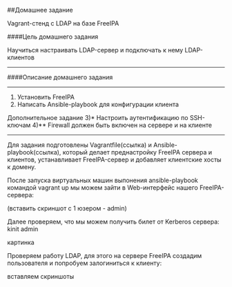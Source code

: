 ##Домашнее задание

Vagrant-стенд c LDAP на базе FreeIPA

####Цель домашнего задания

Научиться настраивать LDAP-сервер и подключать к нему LDAP-клиентов

---


####Описание домашнего задания

---


1) Установить FreeIPA
2) Написать Ansible-playbook для конфигурации клиента

Дополнительное задание
3)* Настроить аутентификацию по SSH-ключам
4)** Firewall должен быть включен на сервере и на клиенте


---

Для задания подготовлены Vagrantfile(ссылка) и Ansible-playbook(ссылка), который делает преднастройку FreeIPA сервера и клиентов, устанавливает FreeIPA-сервер и добавляет клиентские хосты к домену. 

После запуска виртуальных машин выпонения ansible-playbook командой vagrant up мы можем зайти в Web-интерфейс нашего FreeIPA-сервера:

(вставить скриншот с 1 юзером - admin)

Далее проверяем, что мы можем получить билет от Kerberos сервера: kinit admin

картинка

Проверяем работу LDAP, для этого на сервере FreeIPA создадим пользователя и попробуем залогиниться к клиенту:

вставляем скриншоты